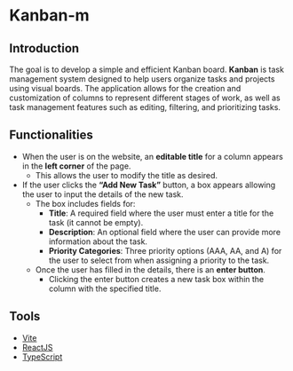 # Kanban-m

## Introduction

The goal is to develop a simple and efficient Kanban board. **Kanban** is task management system designed to help users organize tasks and projects using visual boards. The application allows for the creation and customization of columns to represent different stages of work, as well as task management features such as editing, filtering, and prioritizing tasks.

## Functionalities

- When the user is on the website, an **editable title** for a column appears in the **left corner** of the page.
  - This allows the user to modify the title as desired.
- If the user clicks the **“Add New Task”** button, a box appears allowing the user to input the details of the new task.
  - The box includes fields for:
    - **Title**: A required field where the user must enter a title for the task (it cannot be empty).
    - **Description**: An optional field where the user can provide more information about the task.
    - **Priority Categories**: Three priority options (AAA, AA, and A) for the user to select from when assigning a priority to the task.
  - Once the user has filled in the details, there is an **enter button**.
    - Clicking the enter button creates a new task box within the column with the specified title.

## Tools

- [Vite](https://vitejs.dev)
- [ReactJS](https://react.dev)
- [TypeScript](https://www.typescriptlang.org)
